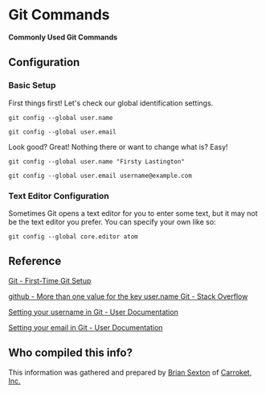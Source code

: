 # Git Commands

**Commonly Used Git Commands**

## Configuration

### Basic Setup

First things first! Let's check our global identification settings.

```shell
git config --global user.name
```

```shell
git config --global user.email
```

Look good? Great! Nothing there or want to change what is? Easy!

```shell
git config --global user.name "Firsty Lastington"
```

```shell
git config --global user.email username@example.com
```

### Text Editor Configuration

Sometimes Git opens a text editor for you to enter some text, but it may not be the text editor you prefer. You can specify your own like so:

```shell
git config --global core.editor atom
```

## Reference

[Git - First-Time Git Setup](https://git-scm.com/book/en/v2/Getting-Started-First-Time-Git-Setup)

[github - More than one value for the key user.name Git - Stack Overflow](http://stackoverflow.com/questions/4310974/more-than-one-value-for-the-key-user-name-git)

[Setting your username in Git - User Documentation](https://help.github.com/articles/setting-your-username-in-git/)

[Setting your email in Git - User Documentation](https://help.github.com/articles/setting-your-email-in-git/)

## Who compiled this info?

This information was gathered and prepared by [Brian Sexton](http://briansexton.com/) of [Carroket, Inc.](http://carroket.com/)